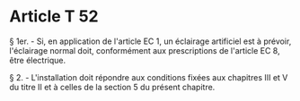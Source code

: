 # Article T 52

§ 1er. - Si, en application de l'article EC 1, un éclairage artificiel est à prévoir, l'éclairage normal doit, conformément aux prescriptions de l'article EC 8, être électrique.

§ 2. - L'installation doit répondre aux conditions fixées aux chapitres III et V du titre II et à celles de la section 5 du présent chapitre.
